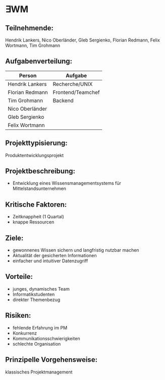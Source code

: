 # ∃WM

## Teilnehmende:
Hendrik Lankers, Nico Oberländer, Gleb Sergienko, Florian Redmann, Felix Wortmann, Tim Grohmann

## Aufgabenverteilung:
Person|Aufgabe
-|-
Hendrik Lankers| Recherche/UNIX
Florian Redmann| Frontend/Teamchef
Tim Grohmann   | Backend
Nico Oberländer|
Gleb Sergienko |
Felix Wortmann |

## Projekttypisierung:
Produktentwicklungsprojekt

## Projektbeschreibung:
- Entwicklung eines Wissensmanagementsystems für Mittelstandsunternehmen

## Kritische Faktoren:
- Zeitknappheit (1 Quartal)
- knappe Ressourcen

## Ziele:
- gewonnenes Wissen sichern und langfristig nutzbar machen
- Aktualität der gesicherten Informationen
- einfacher und intuitiver Datenzugriff

## Vorteile:
- junges, dynamisches Team
- Informatikstudenten
- direkter Themenbezug

## Risiken:
- fehlende Erfahrung im PM
- Konkurrenz
- Kommunikationsschwierigkeiten
- schlechte Organisation

## Prinzipelle Vorgehensweise:
klassisches Projektmanagement
